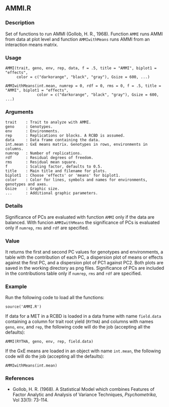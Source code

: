 AMMI.R
------

### Description
Set of functions to run AMMI (Gollob, H. R., 1968).
Function `AMMI` runs AMMI from data at plot level and function `AMMIwithMeans` runs AMMI from
an interaction means matrix.

### Usage

```{r eval=F}
AMMI(trait, geno, env, rep, data, f = .5, title = "AMMI", biplot1 = "effects",
     color = c("darkorange", "black", "gray"), Gsize = 600, ...)
```
```{r eval=F}
AMMIwithMeans(int.mean, numrep = 0, rdf = 0, rms = 0, f = .5, title = "AMMI", biplot1 = "effects",
              color = c("darkorange", "black", "gray"), Gsize = 600, ...)
```
### Arguments

```
trait    : Trait to analyze with AMMI.
geno     : Genotypes.
env      : Environments.
rep      : Replications or blocks. A RCBD is assumed.
data     : Data frame containing the data.
int.mean : GxE means matrix. Genotypes in rows, environments in columns.
numrep   : Number of replications.
rdf      : Residual degrees of freedom.
rms      : Residual mean square.
f        : Scaling factor, defaults to 0.5.
title    : Main title and filename for plots.
biplot1  : Choose 'effects' or 'means' for biplot1.
color    : Color for lines, symbols and names for environments, genotypes and axes.
Gsize    : Graphic size.
...      : Additional graphic parameters.
```

### Details
Significance of PCs are evaluated with function `AMMI` only if the data are balanced.
With funcion `AMMIwithMeans` the significance of PCs is evaluated only if `numrep`,
`rms` and `rdf` are specified.

### Value
It returns the first and second PC values for genotypes and environments, a table with the
contribution of each PC, a dispersion plot of means or effects against the first PC, and a
dispersion plot of PC1 against PC2. Both plots are saved in the working directory as png files.
Significance of PCs are included in the contributions table only if `numrep`, `rms` and `rdf`
are specified.

### Example

Run the following code to load all the functions:

```{r eval=F}
source('AMMI.R')
```

If data for a MET in a RCBD is loaded in a data frame with name `field.data`
containing a column for trait root yield (`RYTHA`) and columns with names `geno`, `env`,
and `rep`, the following code will do the job (accepting all the defaults):
```{r eval=F}
AMMI(RYTHA, geno, env, rep, field.data)
```

If the GxE means are loaded in an object with name `int.mean`, the following code will do the job
(accepting all the defaults):
```{r eval=F}
AMMIwithMeans(int.mean)
```

### References

* Gollob, H. R. (1968). A Statistical Model which combines Features of Factor Analytic and Analysis
of Variance Techniques, *Psychometrika*, Vol 33(1): 73-114.
